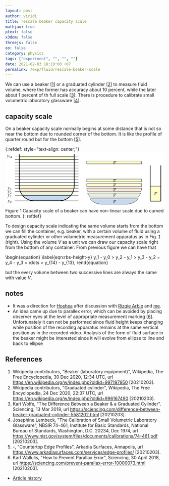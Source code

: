 ```yaml
---
layout: post
author: viridi
title: rescale beaker capacity scale
mathjax: true
ptext: false
x3dom: false
threejs: false
oo: false
category: physics
tags: ["experiment", "", "", ""]
date: 2021-02-03 18:19:00 +07
permalink: /exp/fluid/rescale-beaker-scale
---
```

We can use a beaker [[1](#ref1)] or a graduated cylinder [[2](#ref2)] to measure fluid volume, where the former has accuracy about 10 percent, while the later about 1 percent of th full scale [[3](#ref3)]. There is procedure to calibrate small volumetric laboratory glassware [[4](#ref4)].


## capacity scale
On a beaker capacity scale normally begins at some distance that is not so near the bottom due to rounded corner of the bottom. It is like the profile of quarter round but for the bottom [[5](#ref5)].

{:refdef: style="text-align: center;"}
![..](/assets/img/exp/fluid/becker-glass-nonlinear-scale.png)
<br />
Figure <a name="fig:rbs-beaker-scale-same-volume">1</a> Capacity scale of a beaker can have non-linear scale due to curved bottom.
{: refdef}

To design capacity scale indicating the same volume starts from the bottom we can fill the container, e.g. beaker, with a certain volume of fluid using a graduated cylinder or other volumetric measurement apparatus as in Fig. <a href="#fig:rbs-beaker-scale-same-volume">1</a> (right). Using the volume $V$ as a unit we can draw our capacity scale right from the bottom of any container. From previous figure we can have that

\begin{equation}
\label{eqn:rbs-height-y}
y_1 - y_0 > y_2 - y_1 > y_3 - y_2 = y_4 - y_3 = \dots = y_{14} - y_{13},
\end{equation}

but the every volume between two successive lines are always the same with value $V$.


## notes
+ It was a direction for [Hoshea](https://github.com/hoshea314) after discussion with [Rizqie Arbie](https://github.com/rizqie-arbie) and [me](https://github.com/dudung).
+ An idea came up due to parallex error, which can be avoided by placing observer eyes at the level of appropriate measurement marking [[6](#ref6)]. Unfortunately it can not be performed since fluid height keeps changing while position of the recording apparatus remains at the same vertical position as in the recorded video. Analysis of the form of fluid surface in the beaker might be interested since it will evolve from ellipse to line and back to ellipse

## References
1. <a name="ref1"></a>Wikipedia contributors, "Beaker (laboratory equipment)", Wikipedia, The Free Encyclopedia, 30 Dec 2020, 12:34 UTC, url <https://en.wikipedia.org/w/index.php?oldid=997197950> [20210203].
2. <a name="ref2"></a>Wikipedia contributors, "Graduated cylinder", Wikipedia, The Free Encyclopedia, 24 Dec 2020, 22:37 UTC, url <https://en.wikipedia.org/w/index.php?oldid=996167490> [20210203].
3. <a name="ref3"></a>Kari Wolfe, "The Difference Between a Beaker & a Graduated Cylinder". Sciencing, 13 Mar 2018, url <https://sciencing.com/difference-between-beaker-graduated-cylinder-5581202.html> [20210203].
4. <a name="ref4"></a>Josephine Lembeck, "The Calibration of Small Volumetric Laboratory Glassware", NBSIR 74-461, Institute for Basic Standards, National Bureau of Standards, Washington, D.C. 20234, Dec 1974, url <https://www.nist.gov/system/files/documents/calibrations/74-461.pdf> [20210203].
5. <a name="ref5"></a>-, "Countertop Edge Profiles", Arkadia Surfaces, Annapolis, url <https://www.arkadiasurfaces.com/services/edge-profiles/> [20210203].
6. <a name="ref6"></a>Karl Wallulis, "How to Prevent Parallax Error", Sciencing, 30 April 2018, url <https://sciencing.com/prevent-parallax-error-10000073.html> [20210203].

+ [Article history](https://github.com/butiran/butiran.github.io/commits/master/_posts/exp/fluid/2021-02-03-rescale-beaker-scale.md)
